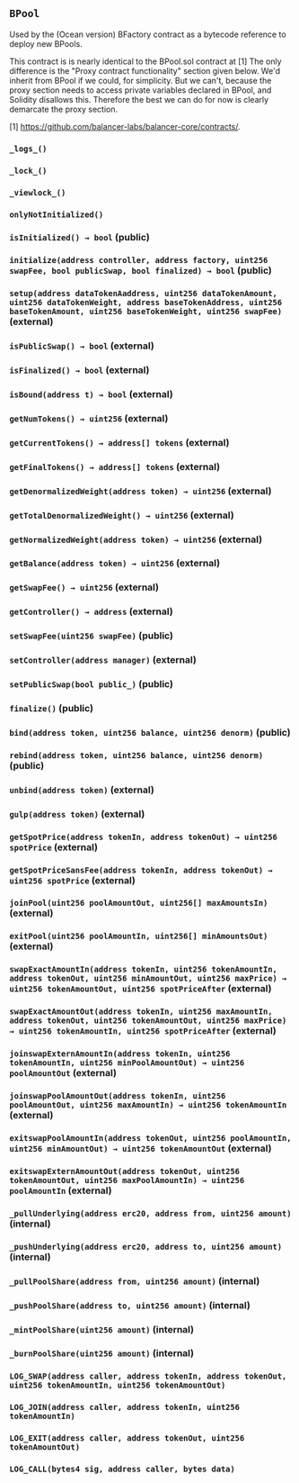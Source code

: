 ## `BPool`



Used by the (Ocean version) BFactory contract as a bytecode reference to
deploy new BPools.

This contract is is nearly identical to the BPool.sol contract at [1]
The only difference is the "Proxy contract functionality" section 
given below. We'd inherit from BPool if we could, for simplicity.
But we can't, because the proxy section needs to access private
variables declared in BPool, and Solidity disallows this. Therefore
the best we can do for now is clearly demarcate the proxy section. 

[1] https://github.com/balancer-labs/balancer-core/contracts/.

### `_logs_()`





### `_lock_()`





### `_viewlock_()`





### `onlyNotInitialized()`






### `isInitialized() → bool` (public)





### `initialize(address controller, address factory, uint256 swapFee, bool publicSwap, bool finalized) → bool` (public)





### `setup(address dataTokenAaddress, uint256 dataTokenAmount, uint256 dataTokenWeight, address baseTokenAddress, uint256 baseTokenAmount, uint256 baseTokenWeight, uint256 swapFee)` (external)





### `isPublicSwap() → bool` (external)





### `isFinalized() → bool` (external)





### `isBound(address t) → bool` (external)





### `getNumTokens() → uint256` (external)





### `getCurrentTokens() → address[] tokens` (external)





### `getFinalTokens() → address[] tokens` (external)





### `getDenormalizedWeight(address token) → uint256` (external)





### `getTotalDenormalizedWeight() → uint256` (external)





### `getNormalizedWeight(address token) → uint256` (external)





### `getBalance(address token) → uint256` (external)





### `getSwapFee() → uint256` (external)





### `getController() → address` (external)





### `setSwapFee(uint256 swapFee)` (public)





### `setController(address manager)` (external)





### `setPublicSwap(bool public_)` (public)





### `finalize()` (public)





### `bind(address token, uint256 balance, uint256 denorm)` (public)





### `rebind(address token, uint256 balance, uint256 denorm)` (public)





### `unbind(address token)` (external)





### `gulp(address token)` (external)





### `getSpotPrice(address tokenIn, address tokenOut) → uint256 spotPrice` (external)





### `getSpotPriceSansFee(address tokenIn, address tokenOut) → uint256 spotPrice` (external)





### `joinPool(uint256 poolAmountOut, uint256[] maxAmountsIn)` (external)





### `exitPool(uint256 poolAmountIn, uint256[] minAmountsOut)` (external)





### `swapExactAmountIn(address tokenIn, uint256 tokenAmountIn, address tokenOut, uint256 minAmountOut, uint256 maxPrice) → uint256 tokenAmountOut, uint256 spotPriceAfter` (external)





### `swapExactAmountOut(address tokenIn, uint256 maxAmountIn, address tokenOut, uint256 tokenAmountOut, uint256 maxPrice) → uint256 tokenAmountIn, uint256 spotPriceAfter` (external)





### `joinswapExternAmountIn(address tokenIn, uint256 tokenAmountIn, uint256 minPoolAmountOut) → uint256 poolAmountOut` (external)





### `joinswapPoolAmountOut(address tokenIn, uint256 poolAmountOut, uint256 maxAmountIn) → uint256 tokenAmountIn` (external)





### `exitswapPoolAmountIn(address tokenOut, uint256 poolAmountIn, uint256 minAmountOut) → uint256 tokenAmountOut` (external)





### `exitswapExternAmountOut(address tokenOut, uint256 tokenAmountOut, uint256 maxPoolAmountIn) → uint256 poolAmountIn` (external)





### `_pullUnderlying(address erc20, address from, uint256 amount)` (internal)





### `_pushUnderlying(address erc20, address to, uint256 amount)` (internal)





### `_pullPoolShare(address from, uint256 amount)` (internal)





### `_pushPoolShare(address to, uint256 amount)` (internal)





### `_mintPoolShare(uint256 amount)` (internal)





### `_burnPoolShare(uint256 amount)` (internal)






### `LOG_SWAP(address caller, address tokenIn, address tokenOut, uint256 tokenAmountIn, uint256 tokenAmountOut)`





### `LOG_JOIN(address caller, address tokenIn, uint256 tokenAmountIn)`





### `LOG_EXIT(address caller, address tokenOut, uint256 tokenAmountOut)`





### `LOG_CALL(bytes4 sig, address caller, bytes data)`





